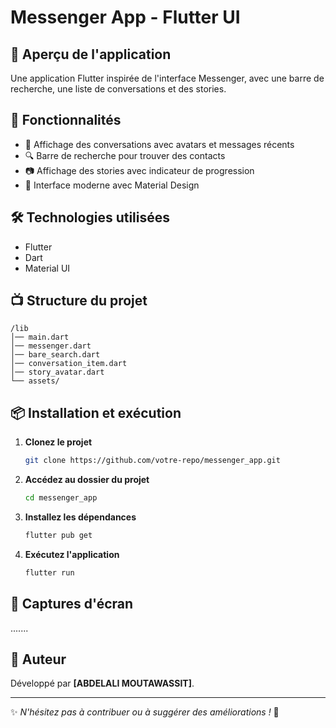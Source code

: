 # Messenger App - Flutter UI

## 📱 Aperçu de l'application
Une application Flutter inspirée de l'interface Messenger, avec une barre de recherche, une liste de conversations et des stories.

## 🚀 Fonctionnalités
- 🌟 Affichage des conversations avec avatars et messages récents
- 🔍 Barre de recherche pour trouver des contacts
- 📷 Affichage des stories avec indicateur de progression
- 🎨 Interface moderne avec Material Design

## 🛠️ Technologies utilisées
- Flutter
- Dart
- Material UI

## 📺 Structure du projet
```
/lib
│── main.dart
│── messenger.dart
│── bare_search.dart
│── conversation_item.dart
│── story_avatar.dart
└── assets/
```

## 📦 Installation et exécution
1. **Clonez le projet**  
   ```bash
   git clone https://github.com/votre-repo/messenger_app.git
   ```
2. **Accédez au dossier du projet**  
   ```bash
   cd messenger_app
   ```
3. **Installez les dépendances**  
   ```bash
   flutter pub get
   ```
4. **Exécutez l'application**  
   ```bash
   flutter run
   ```

## 📸 Captures d'écran
.......

## 📝 Auteur
Développé par **[ABDELALI MOUTAWASSIT]**.

---
✨ _N'hésitez pas à contribuer ou à suggérer des améliorations !_ 🚀

